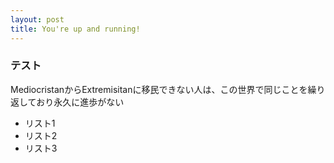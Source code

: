 ```yaml
---
layout: post
title: You're up and running!
---
```


### テスト

MediocristanからExtremisitanに移民できない人は、この世界で同じことを繰り返しており永久に進歩がない

- リスト1
- リスト2
- リスト3

